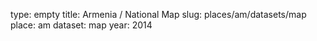 type: empty
title: Armenia / National Map
slug: places/am/datasets/map
place: am
dataset: map
year: 2014
